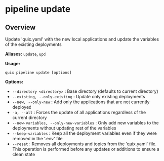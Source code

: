 # pipeline update

## Overview

Update 'quix.yaml' with the new local applications and update the variables of the existing deployments

**Aliases:** `update`, `upd`

**Usage:**

```
quix pipeline update [options]
```

**Options:**

- `--directory <directory>` : Base directory (defaults to current directory)
- `--existing, --only-existing` : Update only existing deployments
- `--new, --only-new` : Add only the applications that are not currently deployed
- `-a, --all` : Forces the update of all applications regardless of the current directory
- `--new-variables, --only-new-variables` : Only add new variables to the deployments without updating rest of the variables
- `--keep-variables` : Keep all the deployment variables even if they were removed in the '.env' file
- `--reset` : Removes all deployments and topics from the 'quix.yaml' file. This operation is performed before any updates or additions to ensure a clean state

